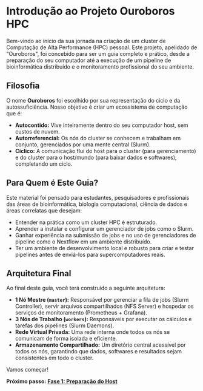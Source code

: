 # Introdução ao Projeto Ouroboros HPC

Bem-vindo ao início da sua jornada na criação de um cluster de Computação de Alta Performance (HPC) pessoal. Este projeto, apelidado de "Ouroboros", foi concebido para ser um guia completo e prático, desde a preparação do seu computador até a execução de um pipeline de bioinformática distribuído e o monitoramento profissional do seu ambiente.

## Filosofia

O nome **Ouroboros** foi escolhido por sua representação do ciclo e da autossuficiência. Nosso objetivo é criar um ecossistema de computação que é:
-   **Autocontido:** Vive inteiramente dentro do seu computador host, sem custos de nuvem.
-   **Autorreferencial:** Os nós do cluster se conhecem e trabalham em conjunto, gerenciados por uma mente central (Slurm).
-   **Cíclico:** A comunicação flui do host para o cluster (para gerenciamento) e do cluster para o host/mundo (para baixar dados e softwares), completando um ciclo.

## Para Quem é Este Guia?

Este material foi pensado para estudantes, pesquisadores e profissionais das áreas de bioinformática, biologia computacional, ciência de dados e áreas correlatas que desejam:
-   Entender na prática como um cluster HPC é estruturado.
-   Aprender a instalar e configurar um gerenciador de jobs como o Slurm.
-   Ganhar experiência na submissão de jobs e no uso de gerenciadores de pipeline como o Nextflow em um ambiente distribuído.
-   Ter um ambiente de desenvolvimento local e robusto para criar e testar pipelines antes de enviá-los para supercomputadores reais.

## Arquitetura Final

Ao final deste guia, você terá construído a seguinte arquitetura:

-   **1 Nó Mestre (`master`):** Responsável por gerenciar a fila de jobs (Slurm Controller), servir arquivos compartilhados (NFS Server) e hospedar os serviços de monitoramento (Prometheus + Grafana).
-   **3 Nós de Trabalho (`workers`):** Responsáveis por executar os cálculos e tarefas dos pipelines (Slurm Daemons).
-   **Rede Virtual Privada:** Uma rede interna onde todos os nós se comunicam de forma isolada e eficiente.
-   **Armazenamento Compartilhado:** Um diretório central acessível por todos os nós, garantindo que dados, softwares e resultados sejam consistentes em todo o cluster.

Vamos começar!

**Próximo passo: [Fase 1: Preparação do Host](01_preparacao_host.md)**
